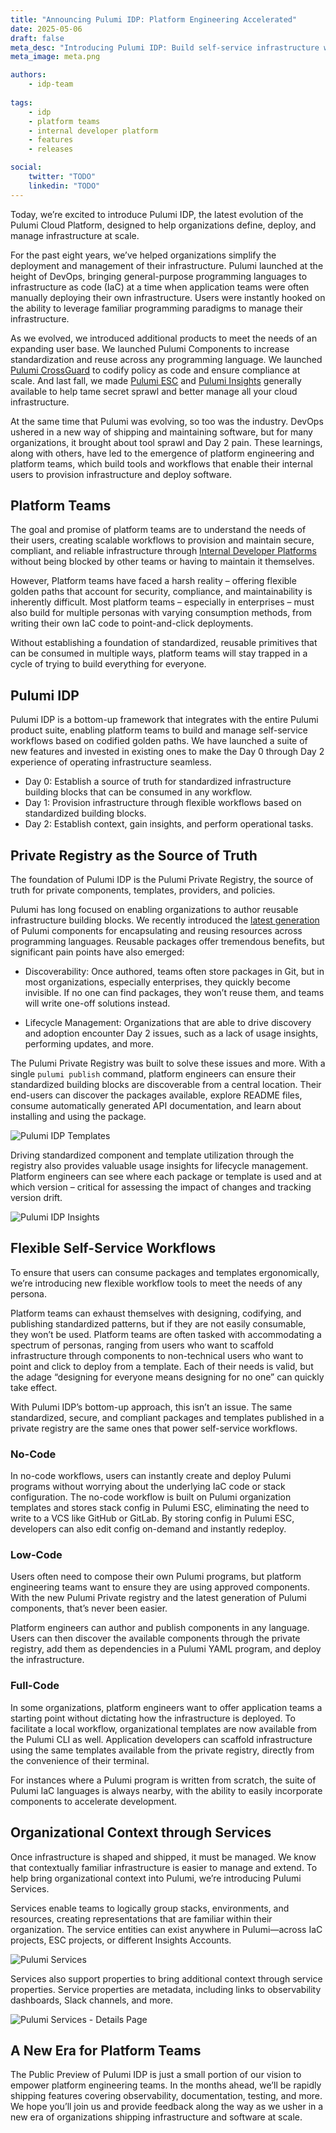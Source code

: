 ```yaml
---
title: "Announcing Pulumi IDP: Platform Engineering Accelerated"
date: 2025-05-06
draft: false
meta_desc: "Introducing Pulumi IDP: Build self-service infrastructure workflows with golden paths to boost dev productivity, unify components, and scale securely."
meta_image: meta.png

authors:
    - idp-team
    
tags:
    - idp
    - platform teams
    - internal developer platform
    - features
    - releases

social:
    twitter: "TODO"
    linkedin: "TODO"
---
```


Today, we’re excited to introduce Pulumi IDP, the latest evolution of the Pulumi Cloud Platform, designed to help organizations define, deploy, and manage infrastructure at scale.

<!--more-->

For the past eight years, we’ve helped organizations simplify the deployment and management of their infrastructure. Pulumi launched at the height of DevOps, bringing general-purpose programming languages to infrastructure as code (IaC) at a time when application teams were often manually deploying their own infrastructure. Users were instantly hooked on the ability to leverage familiar programming paradigms to manage their infrastructure.

As we evolved, we introduced additional products to meet the needs of an expanding user base. We launched Pulumi Components to increase standardization and reuse across any programming language. We launched [Pulumi CrossGuard](https://www.pulumi.com/crossguard/) to codify policy as code and ensure compliance at scale. And last fall, we made [Pulumi ESC](https://www.pulumi.com/product/secrets-management/) and [Pulumi Insights](https://www.pulumi.com/product/pulumi-insights/) generally available to help tame secret sprawl and better manage all your cloud infrastructure.

At the same time that Pulumi was evolving, so too was the industry. DevOps ushered in a new way of shipping and maintaining software, but for many organizations, it brought about tool sprawl and Day 2 pain. These learnings, along with others, have led to the emergence of platform engineering and platform teams, which build tools and workflows that enable their internal users to provision infrastructure and deploy software.

## Platform Teams

The goal and promise of platform teams are to understand the needs of their users, creating scalable workflows to provision and maintain secure, compliant, and reliable infrastructure through [Internal Developer Platforms](/what-is/what-is-an-internal-developer-platform) without being blocked by other teams or having to maintain it themselves.

However, Platform teams have faced a harsh reality – offering flexible golden paths that account for security, compliance, and maintainability is inherently difficult. Most platform teams – especially in enterprises – must also build for multiple personas with varying consumption methods, from writing their own IaC code to point-and-click deployments.

Without establishing a foundation of standardized, reusable primitives that can be consumed in multiple ways, platform teams will stay trapped in a cycle of trying to build everything for everyone.

## Pulumi IDP

Pulumi IDP is a bottom-up framework that integrates with the entire Pulumi product suite, enabling platform teams to build and manage self-service workflows based on codified golden paths. We have launched a suite of new features and invested in existing ones to make the Day 0 through Day 2 experience of operating infrastructure seamless.

* Day 0: Establish a source of truth for standardized infrastructure building blocks that can be consumed in any workflow.
* Day 1: Provision infrastructure through flexible workflows based on standardized building blocks.
* Day 2: Establish context, gain insights, and perform operational tasks.

## Private Registry as the Source of Truth

The foundation of Pulumi IDP is the Pulumi Private Registry, the source of truth for private components, templates, providers, and policies.

Pulumi has long focused on enabling organizations to author reusable infrastructure building blocks. We recently introduced the [latest generation](/blog/pulumi-components/) of Pulumi components for encapsulating and reusing resources across programming languages. Reusable packages offer tremendous benefits, but significant pain points have also emerged:

* Discoverability: Once authored, teams often store packages in Git, but in most organizations, especially enterprises, they quickly become invisible. If no one can find packages, they won’t reuse them, and teams will write one-off solutions instead.

* Lifecycle Management: Organizations that are able to drive discovery and adoption encounter Day 2 issues, such as a lack of usage insights, performing updates, and more.

The Pulumi Private Registry was built to solve these issues and more. With a single `pulumi publish` command, platform engineers can ensure their standardized building blocks are discoverable from a central location. Their end-users can discover the packages available, explore README files, consume automatically generated API documentation, and learn about installing and using the package.

![Pulumi IDP Templates](registry-main.jpg)

Driving standardized component and template utilization through the registry also provides valuable usage insights for lifecycle management. Platform engineers can see where each package or template is used and at which version – critical for assessing the impact of changes and tracking version drift.

![Pulumi IDP Insights](registry-insights.jpg)

## Flexible Self-Service Workflows  

To ensure that users can consume packages and templates ergonomically, we’re introducing new flexible workflow tools to meet the needs of any persona.

Platform teams can exhaust themselves with designing, codifying, and publishing standardized patterns, but if they are not easily consumable, they won’t be used. Platform teams are often tasked with accommodating a spectrum of personas, ranging from users who want to scaffold infrastructure through components to non-technical users who want to point and click to deploy from a template. Each of their needs is valid, but the adage “designing for everyone means designing for no one” can quickly take effect.

With Pulumi IDP’s bottom-up approach, this isn’t an issue. The same standardized, secure, and compliant packages and templates published in a private registry are the same ones that power self-service workflows.

### No-Code

In no-code workflows, users can instantly create and deploy Pulumi programs without worrying about the underlying IaC code or stack configuration. The no-code workflow is built on Pulumi organization templates and stores stack config in Pulumi ESC, eliminating the need to write to a VCS like GitHub or GitLab. By storing config in Pulumi ESC, developers can also edit config on-demand and instantly redeploy.

### Low-Code

Users often need to compose their own Pulumi programs, but platform engineering teams want to ensure they are using approved components. With the new Pulumi Private registry and the latest generation of Pulumi components, that’s never been easier.

Platform engineers can author and publish components in any language. Users can then discover the available components through the private registry, add them as dependencies in a Pulumi YAML program, and deploy the infrastructure.

### Full-Code

In some organizations, platform engineers want to offer application teams a starting point without dictating how the infrastructure is deployed. To facilitate a local workflow, organizational templates are now available from the Pulumi CLI as well. Application developers can scaffold infrastructure using the same templates available from the private registry, directly from the convenience of their terminal.

For instances where a Pulumi program is written from scratch, the suite of Pulumi IaC languages is always nearby, with the ability to easily incorporate components to accelerate development.

## Organizational Context through Services

Once infrastructure is shaped and shipped, it must be managed. We know that contextually familiar infrastructure is easier to manage and extend. To help bring organizational context into Pulumi, we’re introducing Pulumi Services.

Services enable teams to logically group stacks, environments, and resources, creating representations that are familiar within their organization. The service entities can exist anywhere in Pulumi—across IaC projects, ESC projects, or different Insights Accounts.

![Pulumi Services](services-home.jpg)

Services also support properties to bring additional context through service properties. Service properties are metadata, including links to observability dashboards, Slack channels, and more.

![Pulumi Services - Details Page](services-details.jpg)

## A New Era for Platform Teams

The Public Preview of Pulumi IDP is just a small portion of our vision to empower platform engineering teams. In the months ahead, we’ll be rapidly shipping features covering observability, documentation, testing, and more. We hope you’ll join us and provide feedback along the way as we usher in a new era of organizations shipping infrastructure and software at scale.
